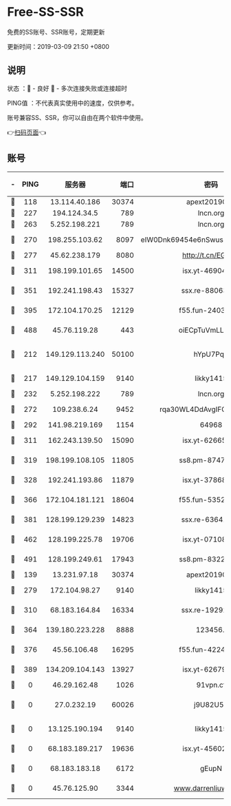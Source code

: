 # Free-SS-SSR

免费的SS账号、SSR账号，定期更新

更新时间：2019-03-09 21:50 +0800

## 说明

状态     ：🙂 - 良好 🙁 - 多次连接失败或连接超时

PING值   ：不代表真实使用中的速度，仅供参考。

账号兼容SS、SSR，你可以自由在两个软件中使用。

👉[扫码页面](https://liesauer.github.io/Free-SS-SSR/)👈

## 账号

|-|PING|服务器|端口|密码|加密方式|区域|
|:----:|:----:|:-----:|-----:|:----:|:----:|:----:|
|🙂|118|13.114.40.186|30374|apext2019006|chacha20|JP|
|🙂|227|194.124.34.5|789|lncn.org|rc4|JP|
|🙂|263|5.252.198.221|789|lncn.org|rc4|JP|
|🙂|270|198.255.103.62|8097|eIW0Dnk69454e6nSwuspv9DmS201tQ0D|aes-256-cfb|US|
|🙂|277|45.62.238.179|8080|http://t.cn/EGJIyrl|rc4-md5|CA|
|🙂|311|198.199.101.65|14500|isx.yt-46904516|aes-256-cfb|US|
|🙂|351|192.241.198.43|15327|ssx.re-88063170|aes-256-cfb|US|
|🙂|395|172.104.170.25|12129|f55.fun-24030753|aes-256-cfb|SG|
|🙂|488|45.76.119.28|443|oiECpTuVmLLxk4Ts|aes-256-cfb|AU|
|🙂|212|149.129.113.240|50100|hYpU7PqP|chacha20-ietf-poly1305|CN|
|🙂|217|149.129.104.159|9140|likky1415|aes-256-cfb|HK|
|🙂|232|5.252.198.222|789|lncn.org|rc4|JP|
|🙂|272|109.238.6.24|9452|rqa30WL4DdAvgIFG6Fs3znzTa|aes-256-cfb|FR|
|🙂|292|141.98.219.169|1154|64968|chacha20|US|
|🙂|311|162.243.139.50|15090|isx.yt-62665440|aes-256-cfb|US|
|🙂|319|198.199.108.105|11805|ss8.pm-87479488|aes-256-cfb|US|
|🙂|328|192.241.193.86|11879|isx.yt-37868942|aes-256-cfb|US|
|🙂|366|172.104.181.121|18604|f55.fun-53524229|aes-256-cfb|SG|
|🙂|381|128.199.129.239|14823|ssx.re-63641713|aes-256-cfb|SG|
|🙂|462|128.199.225.78|19706|isx.yt-07108179|aes-256-cfb|SG|
|🙂|491|128.199.249.61|17943|ss8.pm-83224449|aes-256-cfb|SG|
|🙁|139|13.231.97.18|30374|apext2019006|chacha20|JP|
|🙁|279|172.104.98.27|9140|likky1415|aes-256-cfb|JP|
|🙁|310|68.183.164.84|16334|ssx.re-19292784|aes-256-cfb|US|
|🙁|364|139.180.223.228|8888|123456..|aes-256-cfb|JP|
|🙁|376|45.56.106.48|16295|f55.fun-42240509|aes-256-cfb|US|
|🙁|389|134.209.104.143|13927|isx.yt-62679533|aes-256-cfb|SG|
|🙁|0|46.29.162.48|1026|91vpn.cf|rc4-md5|RU|
|🙁|0|27.0.232.19|60026|j9U82U53|xchacha20-ietf-poly1305|HK|
|🙁|0|13.125.190.194|9140|likky1415|aes-256-cfb|KR|
|🙁|0|68.183.189.217|19636|isx.yt-45602835|aes-256-cfb|SG|
|🙁|0|68.183.183.18|6172|gEupN|aes-256-cfb|SG|
|🙁|0|45.76.125.90|3344|www.darrenliuwei.com|aes-256-cfb|AU|
